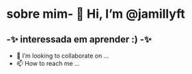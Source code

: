 # sobre mim- 👋 Hi, I’m @jamillyft
-✨ interessada em aprender :)
-✨ 
-  
- 💞️ I’m looking to collaborate on ...
- 📫 How to reach me ...

<!---
jamillyft/jamillyft is a ✨ special ✨ repository because its `README.md` (this file) appears on your GitHub profile.
You can click the Preview link to take a look at your changes.
--->
